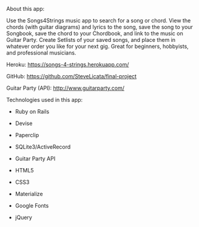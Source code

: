 About this app:

Use the Songs4Strings music app to search for a song or chord. View the chords (with guitar diagrams) and lyrics to the song, save the song to your Songbook, save the chord to your Chordbook, and link to the music on Guitar Party. Create Setlists of your saved songs, and place them in whatever order you like for your next gig. Great for beginners, hobbyists, and professional musicians.

Heroku: https://songs-4-strings.herokuapp.com/

GitHub: https://github.com/SteveLicata/final-project

Guitar Party (API): http://www.guitarparty.com/


Technologies used in this app:

* Ruby on Rails

* Devise

* Paperclip

* SQLite3/ActiveRecord

* Guitar Party API

* HTML5

* CSS3

* Materialize

* Google Fonts

* jQuery
